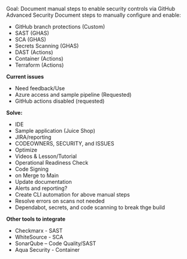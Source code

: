 Goal: Document manual steps to enable security controls via GitHub Advanced Security
Document steps to manually configure and enable:
-	GitHub branch protections (Custom) 
-	SAST (GHAS)
-	SCA (GHAS) 
-	Secrets Scanning (GHAS)
-	DAST (Actions) 
-	Container (Actions) 
-	Terraform (Actions) 

__Current issues__
- Need feedback/Use
- Azure access and sample pipeline (Requested)
- GitHub actions disabled (requested)

__Solve:__
- IDE
- Sample application (Juice Shop)
- JIRA/reporting
- CODEOWNERS, SECURITY, and ISSUES
- Optimize
- Videos & Lesson/Tutorial
- Operational Readiness Check
- Code Signing
- on Merge to Main
- Update documentation
- Alerts and reporting?
- Create CLI automation for above manual steps
- Resolve errors on scans not needed
- Dependabot, secrets, and code scanning to break thge build

__Other tools to integrate__
- Checkmarx - SAST
- WhiteSource - SCA
- SonarQube – Code Quality/SAST
- Aqua Security - Container
